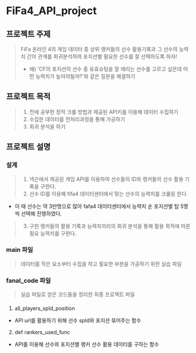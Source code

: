 # FiFa4_API_project

## 프로젝트 주제 
> FiFa 온라인 4의 게임 데이터 중 상위 랭커들의 선수 활용기록과 그 선수의 능력치 간의 관계를 회귀분석하여 포지션별 필요한 선수를 잘 선택하도록 하자!
> - 예) 'CF의 포지션의 선수 중 유효슈팅을 잘 때리는 선수를 고르고 싶은데 어떤 능력치가 높아야될까?'와 같은 질문을 해결하기  

## 프로젝트 목적
> 1. 전에 공부한 정적 크롤 방법과 제공된 API키를 이용해 데이터 수집하기
> 2. 수집한 데이터를 전처리과정을 통해 가공하기
> 3. 회귀 분석을 하기

## 프로젝트 설명
### 설계 
> 1. 넥슨에서 제공된 게임 API를 이용하여 선수들의 ID와 랭커들의 선수 활용 기록을 구한다. 
> 2. 선수 ID를 이용해 fifa4 데이터센터에서 맞는 선수의 능력치를 크롤링 한다.
  - 이 때 선수는 약 3만명으로 많아 fafa4 데이터센터에서 능력치 순 포지션별 탑 5명씩 선택해 진행하였다. 
> 3. 구한 랭커들의 활용 기록과 능력치끼리의 회귀 분석을 통해 활용 목적에 따른 필요 능력치를 구한다.
 
### main 파일
> 데이터를 작은 요소부터 수집을 하고 필요한 부분을 가공하기 위한 실습 파일

### fanal_code 파일
> 실습 파일로 얻은 코드들을 정리한 최종 프로젝트 파일
#### 
  1. all_players_spId_position
  + API url를 활용하기 위해 선수 spId와 포지션 묶어주는 함수
  2. def rankers_used_func
  + API를 이용해 선수와 포지션별 랭커 선수 활용 데이터를 구하는 함수
    
  
